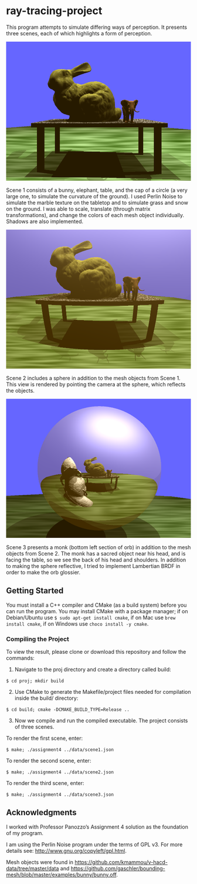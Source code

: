 # ray-tracing-project

This program attempts to simulate differing ways of perception. It presents three scenes, each of which highlights a form of perception.

![Scene 1](https://github.com/nickwyl/ray-tracing-project/blob/master/results/raytrace1.png)

Scene 1 consists of a bunny, elephant, table, and the cap of a circle (a very large one, to simulate the curvature of the ground). I used Perlin Noise to simulate the marble texture on the tabletop and to simulate grass and snow on the ground. I was able to scale, translate (through matrix transformations), and change the colors of each mesh object individually. Shadows are also implemented.

![Scene 2](https://github.com/nickwyl/ray-tracing-project/blob/master/results/raytrace2.png)

Scene 2 includes a sphere in addition to the mesh objects from Scene 1. This view is rendered by pointing the camera at the sphere, which reflects the objects.

![Scene 3](https://github.com/nickwyl/ray-tracing-project/blob/master/results/raytrace3.png)

Scene 3 presents a monk (bottom left section of orb) in addition to the mesh objects from Scene 2. The monk has a sacred object near his head, and is facing the table, so we see the back of his head and shoulders. In addition to making the sphere reflective, I tried to implement Lambertian BRDF in order to make the orb glossier.

## Getting Started

You must install a C++ compiler and CMake (as a build system) before you can run the program. You may install CMake with a package manager; if on Debian/Ubuntu use ```$ sudo apt-get install cmake```, if on Mac use ```brew install cmake```, if on Windows use ```choco install -y cmake```.

### Compiling the Project

To view the result, please clone or download this repository and follow the commands:

1. Navigate to the proj directory and create a directory called build:
  ```
  $ cd proj; mkdir build
  ```
2. Use CMake to generate the Makefile/project files needed for compilation inside the build/ directory:
  ```
  $ cd build; cmake -DCMAKE_BUILD_TYPE=Release ..
  ```
3. Now we compile and run the compiled executable. The project consists of three scenes. 

  To render the first scene, enter:
  ```
  $ make; ./assignment4 ../data/scene1.json
  ```

  To render the second scene, enter:
  ```
  $ make; ./assignment4 ../data/scene2.json
  ```

  To render the third scene, enter:
  ```
  $ make; ./assignment4 ../data/scene3.json
  ```

## Acknowledgments

I worked with Professor Panozzo’s Assignment 4 solution as the foundation of my program.

I am using the Perlin Noise program under the terms of GPL v3. For more details see:
http://www.gnu.org/copyleft/gpl.html.

Mesh objects were found in https://github.com/kmammou/v-hacd-data/tree/master/data and https://github.com/gaschler/bounding-mesh/blob/master/examples/bunny/bunny.off.



